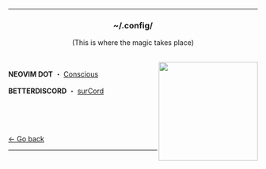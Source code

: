 ** **

<h3 align="center">~/.config/</h1>
<p align="center">(This is where the magic takes place)</p>

</br>

<img src="https://i.kym-cdn.com/photos/images/newsfeed/001/870/394/fc2.jpg" align="right" width="200">
<p><b>NEOVIM DOT</b> ・ <a href="https://github.com/Manas140/Conscious">Conscious</a></p>
<p><b>BETTERDISCORD</b> ・ <a href="https://github.com/SlippingGitty/surCord">surCord</a></p>
</br>
</br>
</br>

[← Go back](https://github.com/czarhex/dotfiles#readme)
** **
